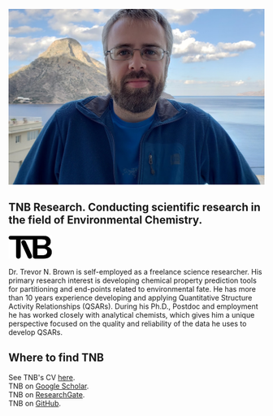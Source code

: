 ![TNB Kalymnos 2018](./images/tnb_pic01.jpg)

## TNB Research. Conducting scientific research in the field of Environmental Chemistry.
![TNB Research](./images/tnb_logo.png)

Dr. Trevor N. Brown is self-employed as a freelance science researcher. His primary research interest is developing chemical property prediction tools for partitioning and end-points related to environmental fate. He has more than 10 years experience developing and applying Quantitative Structure Activity Relationships (QSARs). During his Ph.D., Postdoc and employment he has worked closely with analytical chemists, which gives him a unique perspective focused on the quality and reliability of the data he uses to develop QSARs.

## Where to find TNB

See TNB's CV [here](./tnb_cv.md).  
TNB on [Google Scholar](https://scholar.google.ca/citations?user=RhJqoXkAAAAJ&hl=en).  
TNB on [ResearchGate](https://www.researchgate.net/profile/Trevor_Brown).  
TNB on [GitHub](https://github.com/tnbrowncontam).  

